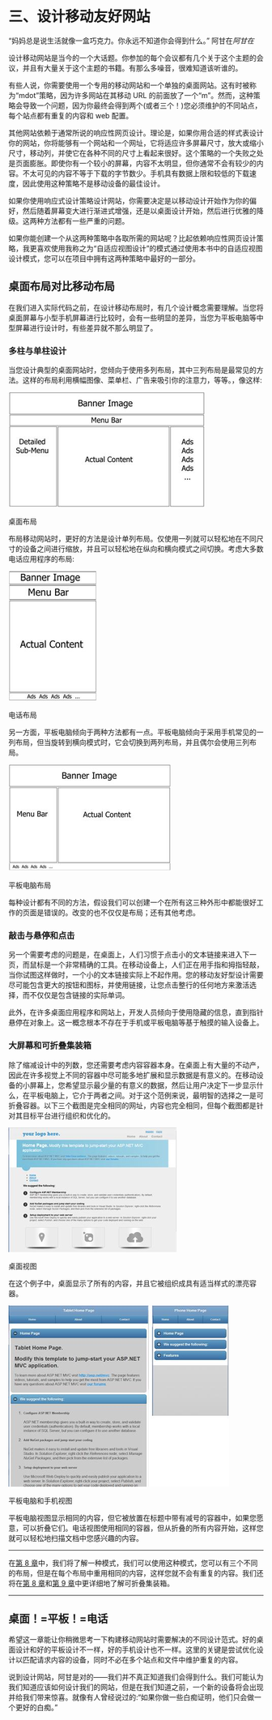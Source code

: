 # 三、设计移动友好网站

“妈妈总是说生活就像一盒巧克力。你永远不知道你会得到什么。”
阿甘在*阿甘在*

设计移动网站是当今的一个大话题。你参加的每个会议都有几个关于这个主题的会议，并且有大量关于这个主题的书籍。有那么多噪音，很难知道该听谁的。

有些人说，你需要使用一个专用的移动网站和一个单独的桌面网站。这有时被称为“mdot”策略，因为许多网站在其移动 URL 的前面放了一个“m”。然而，这种策略会导致一个问题，因为你最终会得到两个(或者三个！)您必须维护的不同站点，每个站点都有重复的内容和 web 配置。

其他网站依赖于通常所说的响应性网页设计。理论是，如果你用合适的样式表设计你的网站，你将能够有一个网站和一个网址，它将适应许多屏幕尺寸，放大或缩小尺寸，移动列，并使它在各种不同的尺寸上看起来很好。这个策略的一个失败之处是页面膨胀。即使你有一个较小的屏幕，内容不太明显，但你通常不会有较少的内容。不太可见的内容不等于下载的字节数少。手机具有数据上限和较低的下载速度，因此使用这种策略不是移动设备的最佳设计。

如果你使用响应式设计策略设计网站，你需要决定是以移动设计开始作为你的偏好，然后随着屏幕变大进行渐进式增强，还是以桌面设计开始，然后进行优雅的降级。这两种方法都有一些严重的问题。

如果你能创建一个从这两种策略中各取所需的网站呢？比起依赖响应性网页设计策略，我更喜欢使用我称之为“自适应视图设计”的模式通过使用本书中的自适应视图设计模式，您可以在项目中拥有这两种策略中最好的一部分。

## 桌面布局对比移动布局

在我们进入实际代码之前，在设计移动布局时，有几个设计概念需要理解。当您将桌面屏幕与小型手机屏幕进行比较时，会有一些明显的差异，当您为平板电脑等中型屏幕进行设计时，有些差异就不那么明显了。

### 多柱与单柱设计

当您设计典型的桌面网站时，您倾向于使用多列布局，其中三列布局是最常见的方法。这样的布局利用横幅图像、菜单栏、广告来吸引你的注意力，等等。，像这样:

![](img/image003.jpg)

桌面布局

布局移动网站时，更好的方法是设计单列布局。仅使用一列就可以轻松地在不同尺寸的设备之间进行缩放，并且可以轻松地在纵向和横向模式之间切换。考虑大多数电话应用程序的布局:

![](img/image004.jpg)

电话布局

另一方面，平板电脑倾向于两种方法都有一点。平板电脑倾向于采用手机常见的一列布局，但当旋转到横向模式时，它会切换到两列布局，并且偶尔会使用三列布局。

![](img/image005.jpg)

平板电脑布局

每种设计都有不同的方法，假设我们可以创建一个在所有这三种外形中都能很好工作的页面是错误的。改变的也不仅仅是布局；还有其他考虑。

### 敲击与悬停和点击

另一个需要考虑的问题是，在桌面上，人们习惯于点击小的文本链接来进入下一页，而鼠标是一个非常精确的工具。在移动设备上，人们正在用手指和拇指轻敲，当你试图这样做时，一个小的文本链接实际上不起作用。您的移动友好型设计需要尽可能包含更大的按钮和图标，并使用链接，让您点击整行的任何地方来激活选择，而不仅仅是包含链接的实际单词。

此外，在许多桌面应用程序和网站上，开发人员倾向于使用隐藏的信息，直到指针悬停在对象上。这一概念根本不存在于手机或平板电脑等基于触摸的输入设备上。

### 大屏幕和可折叠集装箱

除了缩减设计中的列数，您还需要考虑内容容器本身。在桌面上有大量的不动产，因此在许多视觉上不同的容器中尽可能多地扩展和显示数据是有意义的。在移动设备的小屏幕上，您希望显示最少量的有意义的数据，然后让用户决定下一步显示什么，在平板电脑上，它介于两者之间。对于这个范例来说，最明智的选择之一是可折叠容器。以下三个截图是完全相同的网址，内容也完全相同，但每个截图都是针对其目标平台进行组织和优化的。

![](img/image006.jpg)

桌面视图

在这个例子中，桌面显示了所有的内容，并且它被组织成具有适当样式的漂亮容器。

![](img/image007.jpg)

平板电脑和手机视图

平板电脑视图显示相同的内容，但它被放置在标题中带有减号的容器中，如果您愿意，可以折叠它们。电话视图使用相同的容器，但从折叠的所有内容开始，这样您就可以轻松地扫描文档中您感兴趣的内容。

* * *

在[第 8 章](08.html#heading_id_52)中，我们将了解一种模式，我们可以使用这种模式，您可以有三个不同的布局，但是在每个布局中重用相同的内容，这样您就不会有重复的内容。我们还将在[第 8 章](08.html#heading_id_53)和[第 9 章](09.html#heading_id_61)中更详细地了解可折叠集装箱。

* * *

## 桌面！=平板！=电话

希望这一章能让你稍微思考一下构建移动网站时需要解决的不同设计范式。好的桌面设计和好的平板设计不一样，好的手机设计也不一样。这里的关键是尝试优化设计以匹配请求内容的设备，同时不必在多个站点和文件中维护重复的内容。

说到设计网站，阿甘是对的——我们并不真正知道我们会得到什么。我们可能认为我们知道应该如何设计我们的网站，但是在我们知道之前，一个新的设备将会出现并给我们带来惊喜。就像有人曾经说过的:“如果你做一些白痴证明，他们只会做一个更好的白痴。”